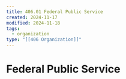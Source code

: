 ```yaml
---
title: 406.01 Federal Public Service
created: 2024-11-17
modified: 2024-11-18
tags:
  - organization
type: "[[406 Organization]]"
---
```

# Federal Public Service
